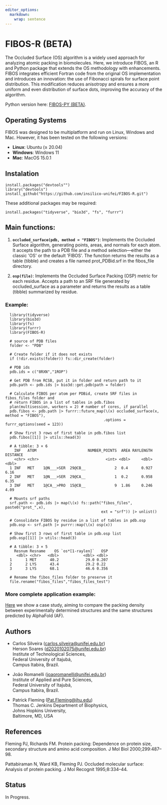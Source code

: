 ```yaml
---
editor_options: 
  markdown: 
    wrap: sentence
---
```


# FIBOS-R (BETA)

The Occluded Surface (OS) algorithm is a widely used approach for analyzing atomic packing in biomolecules. 
Here, we introduce FIBOS, an R and Python package that extends the OS methodology with enhancements. 
FIBOS integrates efficient Fortran code from the original OS implementation and introduces an innovation: 
the use of Fibonacci spirals for surface point distribution. This modification reduces anisotropy and 
ensures a more uniform and even distribution of surface dots, improving the accuracy
of the algorithm.

Python version here: [FIBOS-PY (BETA)](https://github.com/insilico-unifei/FIBOS-PY.git).

## Operating Systems

FIBOS was designed to be multiplatform and run on Linux, Windows and Mac.
However, it has been tested on the following versions:

- **Linux**: Ubuntu ($\geq$ 20.04)
- **Windows**: Windows 11
- **Mac**: MacOS 15.0.1


## Instalation

```         
install.packages("devtools"")
library("devtools")
install_github("https://github.com/insilico-unifei/FIBOS-R.git") 
```

These additional packages may be required:

```         
install.packages("tidyverse", "bio3d", "fs", "furrr")
```

## Main functions:

1.  **`occluded_surface(pdb, method = "FIBOS")`**: Implements the Occluded Surface 
algorithm, generating points, areas, and normals for each atom. It accepts the path 
to a PDB file and a method selection—either the classic 'OS' or the default 'FIBOS'. 
The function returns the results as a table (tibble) and creates a file named 
prot_PDBid.srf in the fibos_file directory.

1.  **`osp(file)`**: Implements the Occluded Surface Packing (OSP) metric for 
each residue. Accepts a path to an SRF file generated by occluded_surface as a 
parameter and returns the results as a table (tibble) summarized by residue. 

### Example:

```         
  library(tidyverse)
  library(bio3d)
  library(fs)
  library(furrr)
  library(FIBOS-R)
  
  # source of PDB files
  folder <- "PDB"
  
  # Create folder if it does not exists
  if (!dir.exists(folder)) fs::dir_create(folder)
  
  # PDB ids
  pdb.ids = c("8RXN","1ROP") 
  
  # Get PDB from RCSB, put it in folder and return path to it
  pdb.path <- pdb.ids |> bio3d::get.pdb(path = folder) 
  
  # Calculate FIBOS per atom per PDBid, create SRF files in fibos_files folder and 
  # return FIBOS in a list of tables in pdb.fibos
  plan(multisession, workers = 2) # number of cores, if parallel
  pdb.fibos <- pdb.path |> furrr::future_map(\(x) occluded_surface(x, method = "FIBOS"), 
                                            .options = furrr_options(seed = 123))
  
  # Show first 3 rows of first table in pdb.fibos list
  pdb.fibos[[1]] |> utils::head(3)
  
  # A tibble: 3 × 6
    INF   ATOM                       NUMBER_POINTS  AREA RAYLENGTH DISTANCE
    <chr> <chr>                              <int> <dbl>     <dbl>    <dbl>
  1 INF   MET    1@N___>SER  29@CB__             2  0.4      0.927     6.16
  2 INF   MET    1@N___>SER  29@CA__             1  0.2      0.958     6.35
  3 INF   MET    1@CA__>PRO  15@CB__             9  1.86     0.246     4.09
  
  # Mounts srf paths
  srf.path <- pdb.ids |> map(\(x) fs::path("fibos_files", paste0("prot_",x), 
                                           ext = "srf")) |> unlist()
  
  # Consolidate FIBOS by residue in a list of tables in pdb.osp
  pdb.osp <- srf.path |> purrr::map(\(x) osp(x))
  
  # Show first 3 rows of first table in pdb.osp list
  pdb.osp[[1]] |> utils::head(3)
  
  # A tibble: 3 × 5
    Resnum Resname    OS `os*[1-raylen]`   OSP
     <dbl> <chr>   <dbl>           <dbl> <dbl>
  1      1 MET      40.2            29.0 0.207
  2      2 LYS      43.4            29.2 0.22 
  3      3 LYS      68.1            46.6 0.356
  
  # Rename the fibos_files folder to preserve it
  file.rename("fibos_files","fibos_files_test")
```

### More complete application example:
[Here](https://github.com/insilico-unifei/FIBOS-R-case-study-supp.git) we show a case study, aiming 
to compare the packing density between experimentally determined 
structures and the same structures predicted by AlphaFold (AF).

## Authors

-   Carlos Silveira ([carlos.silveira\@unifei.edu.br](mailto:carlos.silveira@unifei.edu.br))\
    Herson Soares ([d2020102075\@unifei.edu.br](mailto:d2020102075@unifei.edu.br))\
    Institute of Technological Sciences,\
    Federal University of Itajubá,\
    Campus Itabira, Brazil.

-   João Romanelli ([joaoromanelli\@unifei.edu.br](mailto:joaoromanelli@unifei.edu.br)) \
    Institute of Applied and Pure Sciences, \
    Federal University of Itajubá, \
    Campus Itabira, Brazil.

-   Patrick Fleming ([Pat.Fleming\@jhu.edu](mailto:Pat.Fleming@jhu.edu)) \
    Thomas C. Jenkins Department of Biophysics, \
    Johns Hopkins University, \
    Baltimore, MD, USA

## References

Fleming PJ, Richards FM. Protein packing: Dependence on protein size, secondary structure and amino acid composition. J Mol Biol 2000;299:487–98.

Pattabiraman N, Ward KB, Fleming PJ. Occluded molecular surface: Analysis of protein packing. J Mol Recognit 1995;8:334–44.

## Status

In Progress.


